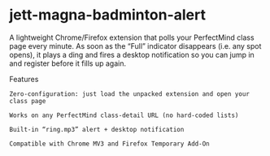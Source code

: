 # jett-magna-badminton-alert

A lightweight Chrome/Firefox extension that polls your PerfectMind class page every minute. As soon as the “Full” indicator disappears (i.e. any spot opens), it plays a ding and fires a desktop notification so you can jump in and register before it fills up again.

Features

    Zero-configuration: just load the unpacked extension and open your class page

    Works on any PerfectMind class-detail URL (no hard-coded lists)

    Built-in “ring.mp3” alert + desktop notification

    Compatible with Chrome MV3 and Firefox Temporary Add-On

